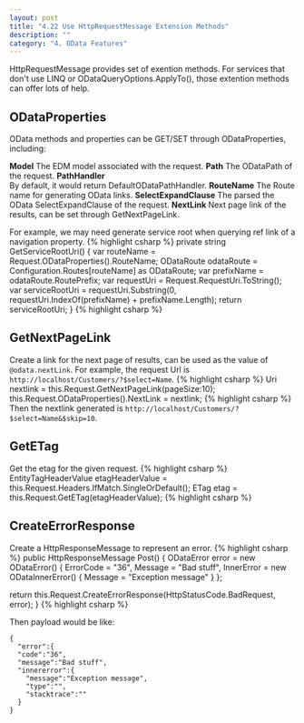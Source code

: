 ```yaml
---
layout: post
title: "4.22 Use HttpRequestMessage Extension Methods"
description: ""
category: "4. OData Features"
---
```


HttpRequestMessage provides set of exention methods. For services that don't use LINQ or ODataQueryOptions.ApplyTo(), those extention methods can offer lots of help. 

## ODataProperties
OData methods and properties can be GET/SET through ODataProperties, including:
	 
<strong>Model</strong>
The EDM model associated with the request.
<strong>Path</strong>
The ODataPath of the request.
<strong>PathHandler</strong>  
By default, it would return DefaultODataPathHandler.
<strong>RouteName</strong>
The Route name for generating OData links.
<strong>SelectExpandClause</strong>
The parsed the OData SelectExpandClause of the request.
<strong>NextLink</strong> 
Next page link of the results, can be set through GetNextPageLink.

For example, we may need generate service root when querying ref link of a navigation property. 
{% highlight csharp %}
private string GetServiceRootUri()
{
  var routeName = Request.ODataProperties().RouteName;
  ODataRoute odataRoute = Configuration.Routes[routeName] as ODataRoute;
  var prefixName = odataRoute.RoutePrefix;
  var requestUri = Request.RequestUri.ToString();
  var serviceRootUri = requestUri.Substring(0, requestUri.IndexOf(prefixName) + prefixName.Length);
  return serviceRootUri;
}
{% highlight csharp %}
  
## GetNextPageLink
Create a link for the next page of results, can be used as the value of `@odata.nextLink`.
For example, the request Url is `http://localhost/Customers/?$select=Name`.
{% highlight csharp %}
Uri nextlink = this.Request.GetNextPageLink(pageSize:10);
this.Request.ODataProperties().NextLink = nextlink;
{% highlight csharp %}
Then the nextlink generated is `http://localhost/Customers/?$select=Name&$skip=10`.

## GetETag
Get the etag for the given request.
{% highlight csharp %}
EntityTagHeaderValue etagHeaderValue = this.Request.Headers.IfMatch.SingleOrDefault();
ETag etag = this.Request.GetETag(etagHeaderValue);
{% highlight csharp %}

## CreateErrorResponse
Create a HttpResponseMessage to represent an error.
{% highlight csharp %}
public HttpResponseMessage Post()
{
  ODataError error = new ODataError()
  {
    ErrorCode = "36",
    Message = "Bad stuff",
    InnerError = new ODataInnerError()
    {
      Message = "Exception message"
    }
  };

  return this.Request.CreateErrorResponse(HttpStatusCode.BadRequest, error);
}
{% highlight csharp %}

Then payload would be like:

    {
      "error":{
      "code":"36",
      "message":"Bad stuff",
      "innererror":{
        "message":"Exception message",
        "type":"",
        "stacktrace":""
      }
    }
